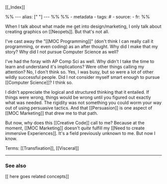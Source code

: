 
[[_Index]]

%% ---
alias: [" "]
--- %%
%% - metadata
	- tags: #
	- source: 
	- fr: 
%%

When I talk about what made me get into design/marketing, I only talk about creating graphics on [[Neopets]]. But that's not all. 

I've cast away the "[[MOC Programming]]" (don't think I can really call it programming, or even coding) as an after thought. Why did I make that my story? Why did I not pursue Computer Science as well?

I've had the foray with AP Comp Sci as well. Why didn't I take the time to learn and understand it's implications? Were other things calling my attention? No, I don't think so. Yes, I was busy, but so were a lot of other wildly successful people. Did I not consider myself smart enough to pursue [[Computer Science]]? I think so. 

I didn't appreciate the logical and structured thinking that it entailed. If things were wrong, things would be wrong until you figured out exactly what was needed. The rigidity was not something you could worm your way out of using persuasive tactics. And that [[Persuasion]] is one aspect of [[MOC Marketing]] that drew me to that path. 

But now, why does this [[Creative Code]] call to me? Because at the moment, [[MOC Marketing]] doesn't *quite* fulfill my [[Need to create immersive Experiences]]. It's a field previously unknown to me. But now I know. 

Terms: [[Transfixation]], [[Visceral]]

-------------
### See also
[[ here goes related concepts]]

